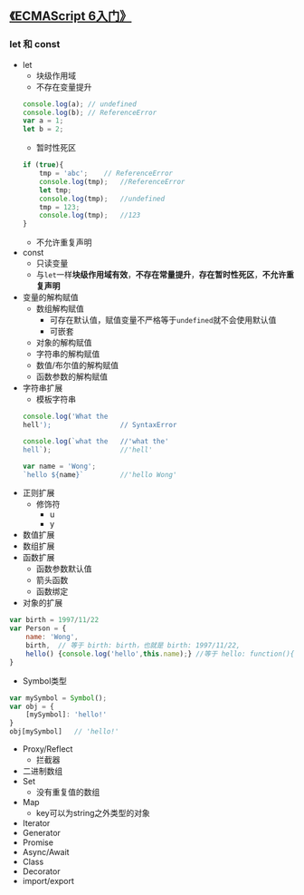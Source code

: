 ## [《ECMAScript 6入门》](http://es6.ruanyifeng.com/)

### let 和 const
* let
    * 块级作用域
    * 不存在变量提升
    ```javascript
    console.log(a); // undefined
    console.log(b); // ReferenceError
    var a = 1;
    let b = 2;
    ```
    * 暂时性死区
    ```javascript
    if (true){
        tmp = 'abc';    // ReferenceError
        console.log(tmp);   //ReferenceError
        let tmp;
        console.log(tmp);   //undefined
        tmp = 123;
        console.log(tmp);   //123
    }
    ```
    * 不允许重复声明
* const
    * 只读变量
    * 与`let`一样**块级作用域有效**，**不存在常量提升**，**存在暂时性死区**，**不允许重复声明**
* 变量的解构赋值
    * 数组解构赋值
        * 可存在默认值，赋值变量不严格等于`undefined`就不会使用默认值
        * 可嵌套
    * 对象的解构赋值
    * 字符串的解构赋值
    * 数值/布尔值的解构赋值
    * 函数参数的解构赋值
* 字符串扩展
    * 模板字符串
    ```javascript
    console.log('What the 
    hell');                 // SyntaxError

    console.log(`what the   //'what the'
    hell`);                 //'hell'

    var name = 'Wong';
    `hello ${name}`         //'hello Wong'
    ```
* 正则扩展
    * 修饰符
        * u
        * y
* 数值扩展
* 数组扩展
* 函数扩展
    * 函数参数默认值
    * 箭头函数
    * 函数绑定
* 对象的扩展
```javascript
var birth = 1997/11/22
var Person = {
    name: 'Wong',
    birth,  // 等于 birth: birth，也就是 birth: 1997/11/22,
    hello() {console.log('hello',this.name);} //等于 hello: function(){console.log('hello',this.name);}
}
```
* Symbol类型
```javascript
var mySymbol = Symbol();
var obj = {
    [mySymbol]: 'hello!'
}
obj[mySymbol]   // 'hello!'
```
* Proxy/Reflect
    * 拦截器
* 二进制数组
* Set
    * 没有重复值的数组
* Map
    * key可以为string之外类型的对象
* Iterator
* Generator
* Promise
* Async/Await
* Class
* Decorator
* import/export
